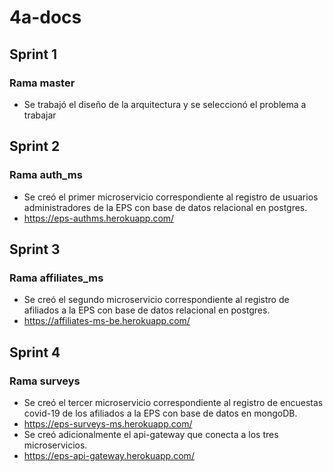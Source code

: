 # 4a-docs

## Sprint 1
### Rama master
- Se trabajó el diseño de la arquitectura y se seleccionó el problema a trabajar

## Sprint 2
### Rama auth_ms
- Se creó el primer microservicio correspondiente al registro de usuarios administradores de la EPS con base de datos relacional en postgres. 
- https://eps-authms.herokuapp.com/

## Sprint 3
### Rama affiliates_ms
- Se creó el segundo microservicio correspondiente al registro de afiliados a la EPS con base de datos relacional en postgres.
- https://affiliates-ms-be.herokuapp.com/

## Sprint 4
### Rama surveys
- Se creó el tercer microservicio correspondiente al registro de encuestas covid-19 de los afiliados a la EPS con base de datos en mongoDB.
- https://eps-surveys-ms.herokuapp.com/
- Se creó adicionalmente el api-gateway que conecta a los tres microservicios.
- https://eps-api-gateway.herokuapp.com/
